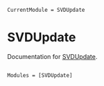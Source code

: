 ```@meta
CurrentModule = SVDUpdate
```

# SVDUpdate

Documentation for [SVDUpdate](https://github.com/eewing1/SVDUpdate.jl).

```@index
```

```@autodocs
Modules = [SVDUpdate]
```
